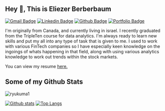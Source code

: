 ## Hey 👋, This is Eliezer Berberbaum
[![Gmail Badge](https://img.shields.io/badge/-eliezer.berberbaum@gmail.com-c14438?style=flat&logo=Gmail&logoColor=white&link=mailto:eliezer.berberbaum@gmail.com)](mailto:eliezer.berberbaum@gmail.com) 
[![Linkedin Badge](https://img.shields.io/badge/eliezer-berberbaum-336616149/-0072b1?style=flat&logo=Linkedin&logoColor=white&link=https://www.linkedin.com/in/https://www.linkedin.com/in/eliezerberberbaum-336616149//)](https://www.linkedin.com/in/https://www.linkedin.com/in/eliezerberberbaum-336616149//) [![Github Badge](https://img.shields.io/badge/-ryukuma1-grey?style=flat&logo=github&logoColor=white&link=https://github.com/ryukuma1/)](https://www.github.com/ryukuma1/) [![Portfolio Badge](https://img.shields.io/badge/portfolio-web-blue?style=flat&link=s/)](s/) <p align='left'>I'm originally from Canada, and currently living in israel. I recently graduated from the TripleTen course for data analytics. I'm always ready to learn new skills and put my all into any type of task that is given to me. I used to work with various FinTech companies so I have especially keen knowledge on the ingoings of whats happening in that field, along with using various analytics knowledge to work out trends within the stock markets.</p><p align='left'> You can view my resume <a href='s ' target=_blank><u>here</u>.</a></p>
## Some of my Github Stats
<p align=left> <img src=https://komarev.com/ghpvc/?username=ryukuma1 alt=ryukuma1 /> </p>

[![Github stats](https://github-readme-stats.vercel.app/api?username=ryukuma1&show_icons=true&include_all_commits=true)](https://github.com/ryukuma1/github-readme-stats)
[![Top Langs](https://github-readme-stats.vercel.app/api/top-langs/?username=ryukuma1&layout=compact)](https://github.com/ryukuma1/github-readme-stats)
